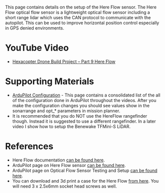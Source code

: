 This page contains details on the setup of the Here Flow sensor. The Here Flow optical flow sensor is a lightweight optical flow sensor including a short range lidar which uses the CAN protocol to communicate with the autopilot. This can be used to improve horizontal position control especially in GPS denied environments.

# YouTube Video
- [Hexacopter Drone Build Project – Part 9 Here Flow](https://youtu.be/-sVRtrQ2aTM)

# Supporting Materials
- [ArduPilot Configuration](../ArduPilot-Config/ArduPilot-Config.md) - This page contains a consolidated list of the all of the configuration done in ArduPilot throughout the videos. After you make the configuration changes you should see values show in the sonarrange and opt_* parameters in mission planner.
- It is recommended that you do NOT use the HereFlow rangefinder though. Instead it is suggested to use a different rangefinder. In a later video I show how to setup the Benewake TFMini-S LiDAR.

# References 
- Here Flow documentation [can be found here](https://docs.cubepilot.org/user-guides/flow-senor/here-flow).
- ArduPilot page on Here Flow sensor [can be found here](https://ardupilot.org/copter/docs/common-hereflow.html).
- ArduPilot page on Optical Flow Sensor Testing and Setup [can be found here](https://ardupilot.org/copter/docs/common-optical-flow-sensor-setup.html).
- You can download and 3d print a case for the Here Flow [from here](https://discuss.cubepilot.org/t/hereflow-3d-printed-enclosure/1890/8). You will need 3 x 2.5x6mm socket head screws as well.